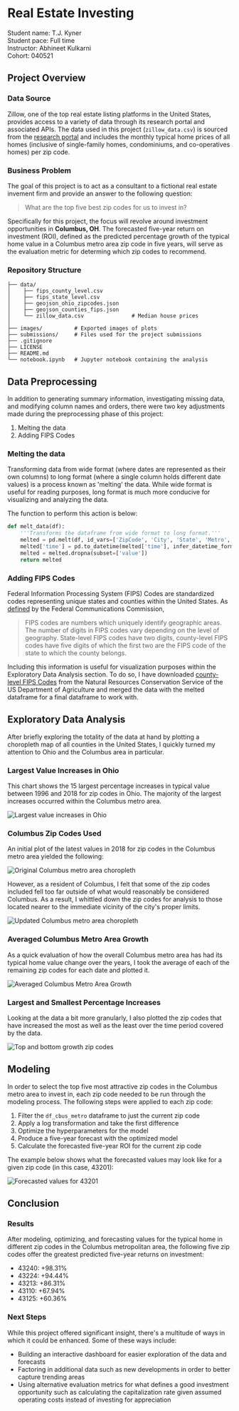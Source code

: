 # Real Estate Investing
Student name: T.J. Kyner \
Student pace: Full time \
Instructor: Abhineet Kulkarni \
Cohort: 040521

## Project Overview
### Data Source
Zillow, one of the top real estate listing platforms in the United States, provides access to a variety of data through its research portal and associated APIs. The data used in this project (`zillow_data.csv`) is sourced from the [research portal](https://www.zillow.com/research/data/) and includes the monthly typical home prices of all homes (inclusive of single-family homes, condominiums, and co-operatives homes) per zip code. 

### Business Problem
The goal of this project is to act as a consultant to a fictional real estate invement firm and provide an answer to the following question:
> What are the top five best zip codes for us to invest in?

Specifically for this project, the focus will revolve around investment opportunities in **Columbus, OH**. The forecasted five-year return on investment (ROI), defined as the predicted percentage growth of the typical home value in a Columbus metro area zip code in five years, will serve as the evaluation metric for determing which zip codes to recommend.

### Repository Structure
```
├── data/
│    ├── fips_county_level.csv
│    ├── fips_state_level.csv
│    ├── geojson_ohio_zipcodes.json
│    ├── geojson_counties_fips.json
│    └── zillow_data.csv               # Median house prices
│
├── images/          # Exported images of plots
├── submissions/     # Files used for the project submissions
├── .gitignore
├── LICENSE
├── README.md
└── notebook.ipynb   # Jupyter notebook containing the analysis
```

## Data Preprocessing
In addition to generating summary information, investigating missing data, and modifying column names and orders, there were two key adjustments made during the preprocessing phase of this project:
1. Melting the data
2. Adding FIPS Codes

### Melting the data
Transforming data from wide format (where dates are represented as their own columns) to long format (where a single column holds different date values) is a process known as 'melting' the data. While wide format is useful for reading purposes, long format is much more conducive for visualizing and analyzing the data.

The function to perform this action is below:
```python
def melt_data(df):
    '''Transforms the dataframe from wide format to long format.'''
    melted = pd.melt(df, id_vars=['ZipCode', 'City', 'State', 'Metro', 'CountyName'], var_name='time')
    melted['time'] = pd.to_datetime(melted['time'], infer_datetime_format=True)
    melted = melted.dropna(subset=['value'])
    return melted
```

### Adding FIPS Codes
Federal Information Processing System (FIPS) Codes are standardized codes representing unique states and counties within the United States. As [defined](https://transition.fcc.gov/oet/info/maps/census/fips/fips.txt) by the Federal Communications Commission,

> FIPS codes are numbers which uniquely identify geographic areas.  The number of digits in FIPS codes vary depending on the level of geography.  State-level FIPS codes have two digits, county-level FIPS codes have five digits of which the first two are the FIPS code of the state to which the county belongs.

Including this information is useful for visualization purposes within the Exploratory Data Analysis section. To do so, I have downloaded [county-level FIPS Codes](https://www.nrcs.usda.gov/wps/portal/nrcs/detail/national/home/?cid=nrcs143_013697) from the Natural Resources Conservation Service of the US Department of Agriculture and merged the data with the melted dataframe for a final dataframe to work with.

## Exploratory Data Analysis
After briefly exploring the totality of the data at hand by plotting a choropleth map of all counties in the United States, I quickly turned my attention to Ohio and the Columbus area in particular. 

### Largest Value Increases in Ohio
This chart shows the 15 largest percentage increases in typical value between 1996 and 2018 for zip codes in Ohio. The majority of the largest increases occurred within the Columbus metro area.

![Largest value increases in Ohio](images/ohio_value_increases.png)

### Columbus Zip Codes Used
An initial plot of the latest values in 2018 for zip codes in the Columbus metro area yielded the following:

![Original Columbus metro area choropleth](images/columbus_choropleth.png)

However, as a resident of Columbus, I felt that some of the zip codes included fell too far outside of what would reasonably be considered Columbus. As a result, I whittled down the zip codes for analysis to those located nearer to the immediate vicinity of the city's proper limits.

![Updated Columbus metro area choropleth](images/columbus_choropleth_trimmed.png)

### Averaged Columbus Metro Area Growth
As a quick evaluation of how the overall Columbus metro area has had its typical home value change over the years, I took the average of each of the remaining zip codes for each date and plotted it.

![Averaged Columbus Metro Area Growth](images/metro_area_value.png)

### Largest and Smallest Percentage Increases
Looking at the data a bit more granularly, I also plotted the zip codes that have increased the most as well as the least over the time period covered by the data.

![Top and bottom growth zip codes](images/top_and_bot_growth.png)

## Modeling
In order to select the top five most attractive zip codes in the Columbus metro area to invest in, each zip code needed to be run through the modeling process. The following steps were applied to each zip code:
1. Filter the `df_cbus_metro` dataframe to just the current zip code
2. Apply a log transformation and take the first difference
3. Optimize the hyperparameters for the model
4. Produce a five-year forecast with the optimized model
5. Calculate the forecasted five-year ROI for the current zip code

The example below shows what the forecasted values may look like for a given zip code (in this case, 43201):

![Forecasted values for 43201](images/example_forecast.png)

## Conclusion
### Results
After modeling, optimizing, and forecasting values for the typical home in different zip codes in the Columbus metropolitan area, the following five zip codes offer the greatest predicted five-year returns on investment:
- 43240: +98.31%
- 43224: +94.44%
- 43213: +86.31%
- 43110: +67.94%
- 43125: +60.36%

### Next Steps
While this project offered significant insight, there's a multitude of ways in which it could be enhanced. Some of these ways include:
- Building an interactive dashboard for easier exploration of the data and forecasts
- Factoring in additional data such as new developments in order to better capture trending areas
- Using alternative evaluation metrics for what defines a good investment opportunity such as calculating the capitalization rate given assumed operating costs instead of investing for appreciation
